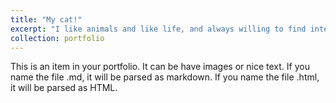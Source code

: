 ```yaml
---
title: "My cat!"
excerpt: "I like animals and like life, and always willing to find interesting things in my life, like making coffee and lattee art, snowboarding, adopt a cute cat, camping and hiking<br/><img src='/images/xiaomi1.png'>"
collection: portfolio
---
```


This is an item in your portfolio. It can be have images or nice text. If you name the file .md, it will be parsed as markdown. If you name the file .html, it will be parsed as HTML. 
